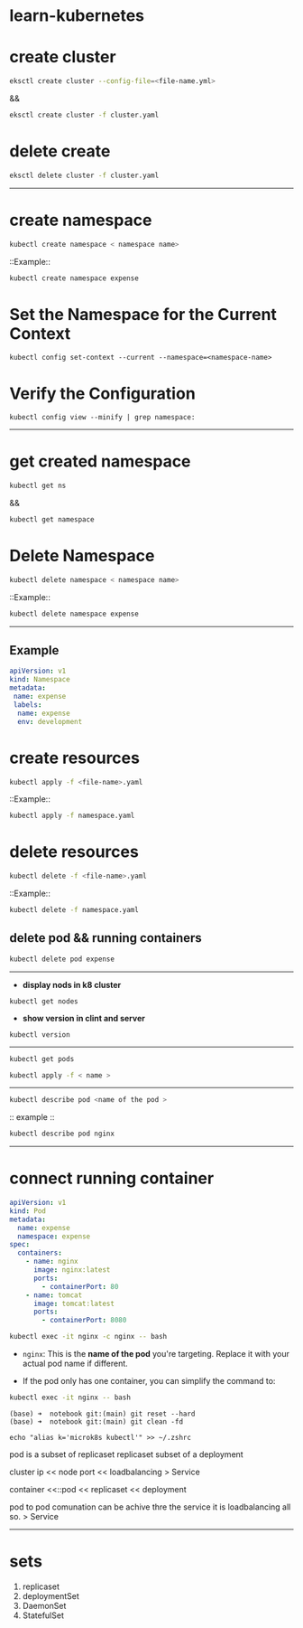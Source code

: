 # learn-kubernetes
# **create cluster**

```bash
eksctl create cluster --config-file=<file-name.yml>
```
&&

```bash
eksctl create cluster -f cluster.yaml
```

# **delete create**
```bash
eksctl delete cluster -f cluster.yaml
```
************************************************************************************************
# **create namespace**
```bash
kubectl create namespace < namespace name>
```
::Example::

```bash
kubectl create namespace expense
```
# Set the Namespace for the Current Context

```shell
kubectl config set-context --current --namespace=<namespace-name>
```

# Verify the Configuration

```shell
kubectl config view --minify | grep namespace:
```
---


# **get created namespace**
```bash
kubectl get ns  
```
&& 
```bash
kubectl get namespace
```

# **Delete Namespace**
```bash
kubectl delete namespace < namespace name>
```
::Example::

```bash
kubectl delete namespace expense
```


************************************************************************************************

## Example
```yaml
apiVersion: v1
kind: Namespace
metadata:
 name: expense
 labels:
  name: expense
  env: development
```
# create resources
```sh
kubectl apply -f <file-name>.yaml
```
::Example::

```sh
kubectl apply -f namespace.yaml
```

# delete resources 

```sh
kubectl delete -f <file-name>.yaml
```
::Example::

```sh
kubectl delete -f namespace.yaml
```

## delete pod && running containers 
```bash
kubectl delete pod expense
```

************************************************************************************************
* **display nods in k8 cluster**
```shell
kubectl get nodes
```
* **show version in clint and server**
```shell
kubectl version 
```

* ****
```bash
kubectl get pods 
```

```bash
kubectl apply -f < name >
```

* ****
```bash
kubectl describe pod <name of the pod >
```
:: example ::

```bash
kubectl describe pod nginx
``` 
************************************************************************************************

# **connect running container**
```yaml
apiVersion: v1
kind: Pod
metadata:
  name: expense
  namespace: expense
spec:
  containers:
    - name: nginx
      image: nginx:latest
      ports:
        - containerPort: 80
    - name: tomcat
      image: tomcat:latest
      ports:
        - containerPort: 8080
```


```bash
kubectl exec -it nginx -c nginx -- bash
```
- `nginx`: This is the **name of the pod** you're targeting. Replace it with your actual pod name if different.

- If the pod only has one container, you can simplify the command to:

```bash
kubectl exec -it nginx -- bash
```


```shell
(base) ➜  notebook git:(main) git reset --hard 
(base) ➜  notebook git:(main) git clean -fd 
```
```shell
echo "alias k='microk8s kubectl'" >> ~/.zshrc
```
pod is a subset of replicaset
replicaset  subset of a deployment

cluster ip << node port << loadbalancing  > Service

container <<::pod << replicaset << deployment 

pod to pod comunation can be achive thre the service it is loadbalancing all so. > Service    

---
# sets 
1. replicaset 
2. deploymentSet
3. DaemonSet
4. StatefulSet
